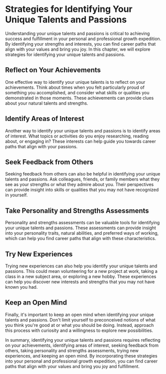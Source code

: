 Strategies for Identifying Your Unique Talents and Passions
=============================================================================================================

Understanding your unique talents and passions is critical to achieving success and fulfillment in your personal and professional growth expedition. By identifying your strengths and interests, you can find career paths that align with your values and bring you joy. In this chapter, we will explore strategies for identifying your unique talents and passions.

Reflect on Your Achievements
----------------------------

One effective way to identify your unique talents is to reflect on your achievements. Think about times when you felt particularly proud of something you accomplished, and consider what skills or qualities you demonstrated in those moments. These achievements can provide clues about your natural talents and strengths.

Identify Areas of Interest
--------------------------

Another way to identify your unique talents and passions is to identify areas of interest. What topics or activities do you enjoy researching, reading about, or engaging in? These interests can help guide you towards career paths that align with your passions.

Seek Feedback from Others
-------------------------

Seeking feedback from others can also be helpful in identifying your unique talents and passions. Ask colleagues, friends, or family members what they see as your strengths or what they admire about you. Their perspectives can provide insight into skills or qualities that you may not have recognized in yourself.

Take Personality and Strengths Assessments
------------------------------------------

Personality and strengths assessments can be valuable tools for identifying your unique talents and passions. These assessments can provide insight into your personality traits, natural abilities, and preferred ways of working, which can help you find career paths that align with these characteristics.

Try New Experiences
-------------------

Trying new experiences can also help you identify your unique talents and passions. This could mean volunteering for a new project at work, taking a class in a new subject area, or exploring a new hobby. These experiences can help you discover new interests and strengths that you may not have known you had.

Keep an Open Mind
-----------------

Finally, it's important to keep an open mind when identifying your unique talents and passions. Don't limit yourself to preconceived notions of what you think you're good at or what you should be doing. Instead, approach this process with curiosity and a willingness to explore new possibilities.

In summary, identifying your unique talents and passions requires reflecting on your achievements, identifying areas of interest, seeking feedback from others, taking personality and strengths assessments, trying new experiences, and keeping an open mind. By incorporating these strategies into your personal and professional growth expedition, you can find career paths that align with your values and bring you joy and fulfillment.
